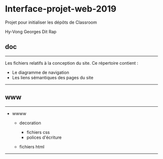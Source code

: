 # Interface-projet-web-2019
Projet pour initialiser les dépôts de Classroom

Hy-Vong Georges Dit Rap

## doc
---

Les fichiers relatifs à la conception du site.
Ce répertoire contient :

* Le diagramme de navigation
* Les liens sémantiques des pages du site

---

## www
---

* wwww
    * decoration
        * fichiers css
        * polices d'écriture
        
    * fichiers html
    
---